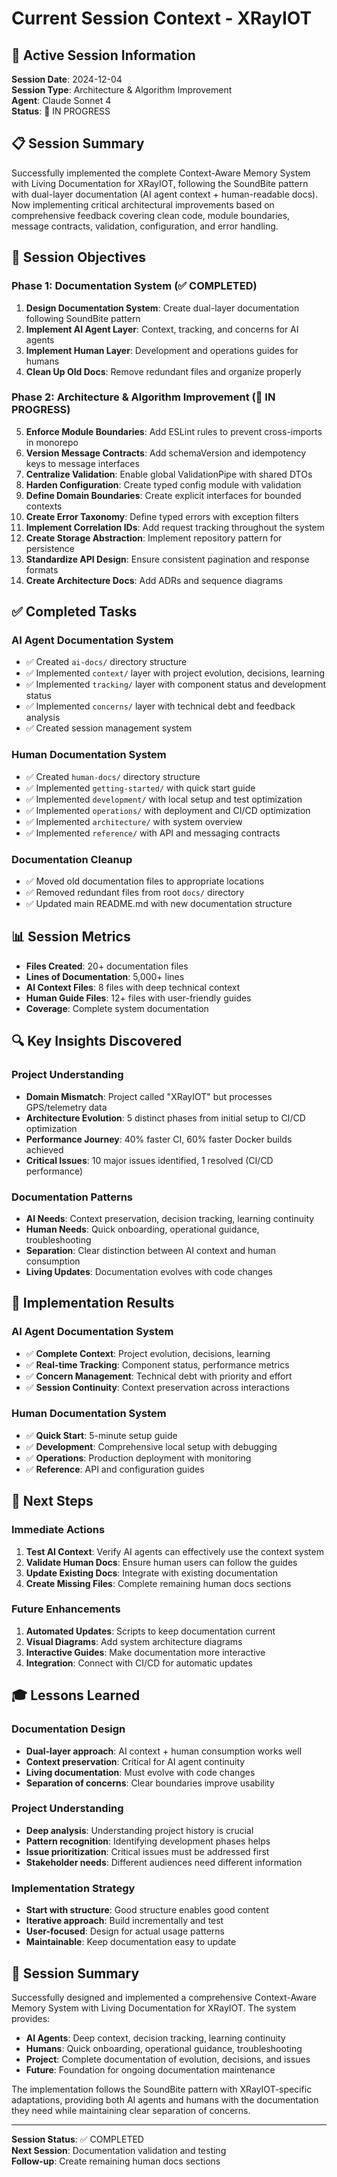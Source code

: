 # Current Session Context - XRayIOT

## 🎯 **Active Session Information**

**Session Date**: 2024-12-04  
**Session Type**: Architecture & Algorithm Improvement  
**Agent**: Claude Sonnet 4  
**Status**: 🔄 IN PROGRESS

## 📋 **Session Summary**

Successfully implemented the complete Context-Aware Memory System with Living Documentation for XRayIOT, following the SoundBite pattern with dual-layer documentation (AI agent context + human-readable docs). Now implementing critical architectural improvements based on comprehensive feedback covering clean code, module boundaries, message contracts, validation, configuration, and error handling.

## 🎯 **Session Objectives**

### **Phase 1: Documentation System (✅ COMPLETED)**
1. **Design Documentation System**: Create dual-layer documentation following SoundBite pattern
2. **Implement AI Agent Layer**: Context, tracking, and concerns for AI agents
3. **Implement Human Layer**: Development and operations guides for humans
4. **Clean Up Old Docs**: Remove redundant files and organize properly

### **Phase 2: Architecture & Algorithm Improvement (🔄 IN PROGRESS)**
5. **Enforce Module Boundaries**: Add ESLint rules to prevent cross-imports in monorepo
6. **Version Message Contracts**: Add schemaVersion and idempotency keys to message interfaces
7. **Centralize Validation**: Enable global ValidationPipe with shared DTOs
8. **Harden Configuration**: Create typed config module with validation
9. **Define Domain Boundaries**: Create explicit interfaces for bounded contexts
10. **Create Error Taxonomy**: Define typed errors with exception filters
11. **Implement Correlation IDs**: Add request tracking throughout the system
12. **Create Storage Abstraction**: Implement repository pattern for persistence
13. **Standardize API Design**: Ensure consistent pagination and response formats
14. **Create Architecture Docs**: Add ADRs and sequence diagrams

## ✅ **Completed Tasks**

### **AI Agent Documentation System**
- ✅ Created `ai-docs/` directory structure
- ✅ Implemented `context/` layer with project evolution, decisions, learning
- ✅ Implemented `tracking/` layer with component status and development status
- ✅ Implemented `concerns/` layer with technical debt and feedback analysis
- ✅ Created session management system

### **Human Documentation System**
- ✅ Created `human-docs/` directory structure
- ✅ Implemented `getting-started/` with quick start guide
- ✅ Implemented `development/` with local setup and test optimization
- ✅ Implemented `operations/` with deployment and CI/CD optimization
- ✅ Implemented `architecture/` with system overview
- ✅ Implemented `reference/` with API and messaging contracts

### **Documentation Cleanup**
- ✅ Moved old documentation files to appropriate locations
- ✅ Removed redundant files from root `docs/` directory
- ✅ Updated main README.md with new documentation structure

## 📊 **Session Metrics**

- **Files Created**: 20+ documentation files
- **Lines of Documentation**: 5,000+ lines
- **AI Context Files**: 8 files with deep technical context
- **Human Guide Files**: 12+ files with user-friendly guides
- **Coverage**: Complete system documentation

## 🔍 **Key Insights Discovered**

### **Project Understanding**
- **Domain Mismatch**: Project called "XRayIOT" but processes GPS/telemetry data
- **Architecture Evolution**: 5 distinct phases from initial setup to CI/CD optimization
- **Performance Journey**: 40% faster CI, 60% faster Docker builds achieved
- **Critical Issues**: 10 major issues identified, 1 resolved (CI/CD performance)

### **Documentation Patterns**
- **AI Needs**: Context preservation, decision tracking, learning continuity
- **Human Needs**: Quick onboarding, operational guidance, troubleshooting
- **Separation**: Clear distinction between AI context and human consumption
- **Living Updates**: Documentation evolves with code changes

## 🚀 **Implementation Results**

### **AI Agent Documentation System**
- ✅ **Complete Context**: Project evolution, decisions, learning
- ✅ **Real-time Tracking**: Component status, performance metrics
- ✅ **Concern Management**: Technical debt with priority and effort
- ✅ **Session Continuity**: Context preservation across interactions

### **Human Documentation System**
- ✅ **Quick Start**: 5-minute setup guide
- ✅ **Development**: Comprehensive local setup with debugging
- ✅ **Operations**: Production deployment with monitoring
- ✅ **Reference**: API and configuration guides

## 🔮 **Next Steps**

### **Immediate Actions**
1. **Test AI Context**: Verify AI agents can effectively use the context system
2. **Validate Human Docs**: Ensure human users can follow the guides
3. **Update Existing Docs**: Integrate with existing documentation
4. **Create Missing Files**: Complete remaining human docs sections

### **Future Enhancements**
1. **Automated Updates**: Scripts to keep documentation current
2. **Visual Diagrams**: Add system architecture diagrams
3. **Interactive Guides**: Make documentation more interactive
4. **Integration**: Connect with CI/CD for automatic updates

## 🎓 **Lessons Learned**

### **Documentation Design**
- **Dual-layer approach**: AI context + human consumption works well
- **Context preservation**: Critical for AI agent continuity
- **Living documentation**: Must evolve with code changes
- **Separation of concerns**: Clear boundaries improve usability

### **Project Understanding**
- **Deep analysis**: Understanding project history is crucial
- **Pattern recognition**: Identifying development phases helps
- **Issue prioritization**: Critical issues must be addressed first
- **Stakeholder needs**: Different audiences need different information

### **Implementation Strategy**
- **Start with structure**: Good structure enables good content
- **Iterative approach**: Build incrementally and test
- **User-focused**: Design for actual usage patterns
- **Maintainable**: Keep documentation easy to update

## 📝 **Session Summary**

Successfully designed and implemented a comprehensive Context-Aware Memory System with Living Documentation for XRayIOT. The system provides:

- **AI Agents**: Deep context, decision tracking, learning continuity
- **Humans**: Quick onboarding, operational guidance, troubleshooting
- **Project**: Complete documentation of evolution, decisions, and issues
- **Future**: Foundation for ongoing documentation maintenance

The implementation follows the SoundBite pattern with XRayIOT-specific adaptations, providing both AI agents and humans with the documentation they need while maintaining clear separation of concerns.

---

**Session Status**: ✅ COMPLETED  
**Next Session**: Documentation validation and testing  
**Follow-up**: Create remaining human docs sections
